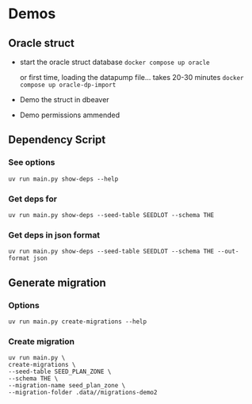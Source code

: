 # Demos

## Oracle struct

* start the oracle struct database
    `docker compose up oracle`

  or first time, loading the datapump file... takes 20-30 minutes
    `docker compose up oracle-dp-import`

* Demo the struct in dbeaver
* Demo permissions ammended

## Dependency Script

### See options
`uv run main.py show-deps --help`

### Get deps for

`uv run main.py show-deps --seed-table SEEDLOT --schema THE`

### Get deps in json format

`uv run main.py show-deps --seed-table SEEDLOT --schema THE --out-format json`

## Generate migration

### Options
`uv run main.py create-migrations --help`

### Create migration

```
uv run main.py \
create-migrations \
--seed-table SEED_PLAN_ZONE \
--schema THE \
--migration-name seed_plan_zone \
--migration-folder .data//migrations-demo2
```






